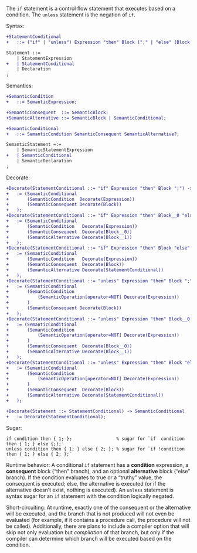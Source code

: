 The `if` statement is a control flow statement that executes based on a condition. The `unless` statement is the negation of `if`.

Syntax:
```diff
+StatementConditional
+	::= ("if" | "unless") Expression "then" Block (";" | "else" (Block ";" | StatementConditional));

Statement ::=
	| StatementExpression
+	| StatementConditional
	| Declaration
;
```
Semantics:
```diff
+SemanticCondition
+	::= SemanticExpression;

+SemanticConsequent  ::= SemanticBlock;
+SemanticAlternative ::= SemanticBlock | SemanticConditional;

+SemanticConditional
+	::= SemanticCondition SemanticConsequent SemanticAlternative?;

SemanticStatement =:=
	| SemanticStatementExpression
+	| SemanticConditional
	| SemanticDeclaration
;
```
Decorate:
```diff
+Decorate(StatementConditional ::= "if" Expression "then" Block ";") -> SemanticConditional
+	:= (SemanticConditional
+		(SemanticCondition  Decorate(Expression))
+		(SemanticConsequent Decorate(Block))
+	);
+Decorate(StatementConditional ::= "if" Expression "then" Block__0 "else" Block__1 ";") -> SemanticConditional
+	:= (SemanticConditional
+		(SemanticCondition   Decorate(Expression))
+		(SemanticConsequent  Decorate(Block__0))
+		(SemanticAlternative Decorate(Block__1))
+	);
+Decorate(StatementConditional ::= "if" Expression "then" Block "else" StatementConditional) -> SemanticConditional
+	:= (SemanticConditional
+		(SemanticCondition   Decorate(Expression))
+		(SemanticConsequent  Decorate(Block))
+		(SemanticAlternative Decorate(StatementConditional))
+	);
+Decorate(StatementConditional ::= "unless" Expression "then" Block ";") -> SemanticConditional
+	:= (SemanticConditional
+		(SemanticCondition
+			(SemanticOperation[operator=NOT] Decorate(Expression))
+		)
+		(SemanticConsequent Decorate(Block))
+	);
+Decorate(StatementConditional ::= "unless" Expression "then" Block__0 "else" Block__1 ";") -> SemanticConditional
+	:= (SemanticConditional
+		(SemanticCondition
+			(SemanticOperation[operator=NOT] Decorate(Expression))
+		)
+		(SemanticConsequent  Decorate(Block__0))
+		(SemanticAlternative Decorate(Block__1))
+	);
+Decorate(StatementConditional ::= "unless" Expression "then" Block "else" StatementConditional) -> SemanticConditional
+	:= (SemanticConditional
+		(SemanticCondition
+			(SemanticOperation[operator=NOT] Decorate(Expression))
+		)
+		(SemanticConsequent  Decorate(Block))
+		(SemanticAlternative Decorate(StatementConditional))
+	);

+Decorate(Statement ::= StatementConditional) -> SemanticConditional
+	:= Decorate(StatementConditional);
```
Sugar:
```cp
if condition then { 1; };                 % sugar for `if  condition then { 1; } else {;};`
unless condition then { 1; } else { 2; }; % sugar for `if !condition then { 1; } else { 2; };`
```

Runtime behavior: A conditional `if` statement has a **condition** expression, a **consequent** block (“then” branch), and an optional **alternative** block (“else” branch). If the condition evaluates to true or a “truthy” value, the consequent is executed; else, the alternative is executed (or if the alternative doesn’t exist, nothing is executed). An `unless` statement is syntax sugar for an `if` statement with the condition logically negated.

Short-circuiting: At runtime, exactly one of the consequent or the alternative will be executed, and the branch that is not produced will not even be evaluated (for example, if it contains a procedure call, the procedure will not be called). Additionally, there are plans to include a compiler option that will skip not only evaluation but *compilation* of that branch, but only if the compiler can determine which branch will be executed based on the condition.
